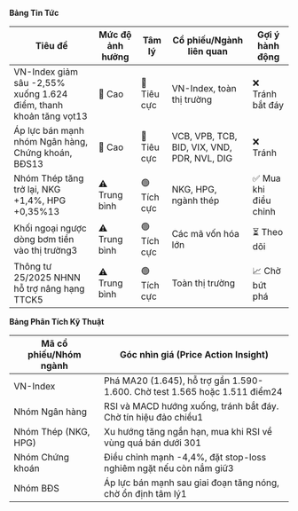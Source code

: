 **Bảng Tin Tức**

| Tiêu đề | Mức độ ảnh hưởng | Tâm lý | Cổ phiếu/Ngành liên quan | Gợi ý hành động |
|---------|------------------|--------|--------------------------|-----------------|
| VN-Index giảm sâu -2,55% xuống 1.624 điểm, thanh khoản tăng vọt13 | 🚨 Cao | 🔴 Tiêu cực | VN-Index, toàn thị trường | ❌ Tránh bắt đáy |
| Áp lực bán mạnh nhóm Ngân hàng, Chứng khoán, BĐS13 | 🚨 Cao | 🔴 Tiêu cực | VCB, VPB, TCB, BID, VIX, VND, PDR, NVL, DIG | ❌ Tránh |
| Nhóm Thép tăng trở lại, NKG +1,4%, HPG +0,35%13 | ⚠️ Trung bình | 🟢 Tích cực | NKG, HPG, ngành thép | ✅ Mua khi điều chỉnh |
| Khối ngoại ngược dòng bơm tiền vào thị trường3 | ⚠️ Trung bình | 🟢 Tích cực | Các mã vốn hóa lớn | ⏳ Theo dõi |
| Thông tư 25/2025 NHNN hỗ trợ nâng hạng TTCK5 | ⚠️ Trung bình | 🟢 Tích cực | Toàn thị trường | 📈 Chờ bứt phá |

**Bảng Phân Tích Kỹ Thuật**

| Mã cổ phiếu/Nhóm ngành | Góc nhìn giá (Price Action Insight) |
|------------------------|-------------------------------------|
| VN-Index | Phá MA20 (1.645), hỗ trợ gần 1.590-1.600. Chờ test 1.565 hoặc 1.511 điểm24 |
| Nhóm Ngân hàng | RSI và MACD hướng xuống, tránh bắt đáy. Chờ tín hiệu đảo chiều1 |
| Nhóm Thép (NKG, HPG) | Xu hướng tăng ngắn hạn, mua khi RSI về vùng quá bán dưới 301 |
| Nhóm Chứng khoán | Điều chỉnh mạnh -4,4%, đặt stop-loss nghiêm ngặt nếu còn nắm giữ3 |
| Nhóm BĐS | Áp lực bán mạnh sau giai đoạn tăng nóng, chờ ổn định tâm lý1 |